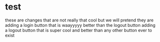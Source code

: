 # test

these are changes that are not really that cool but we will pretend they are
adding a login button that is waayyyyy better than the logout button
adding a logout button that is super cool and better than any other button ever to exist
